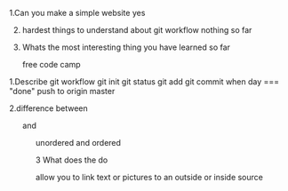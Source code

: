 1.Can you make a simple website
  yes

2. hardest things to understand about git workflow
    nothing so far

3. Whats the most interesting thing you have learned so far

    free code camp



1.Describe git workflow
  git init
  git status
  git add
  git commit
  when day === "done"
  push to origin master




2.difference between <ul> and <ol>
   unordered and ordered


3 What does the <a> do

allow you to link text or pictures to an outside or inside source 
